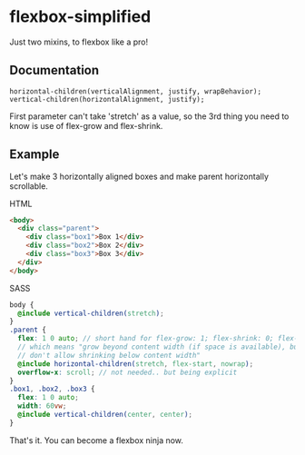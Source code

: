 # flexbox-simplified
Just two mixins, to flexbox like a pro!

## Documentation
```
horizontal-children(verticalAlignment, justify, wrapBehavior);
vertical-children(horizontalAlignment, justify);
```

First parameter can't take 'stretch' as a value, so the 3rd thing you need to know is
use of flex-grow and flex-shrink.

## Example
Let's make 3 horizontally aligned boxes and make parent horizontally scrollable.

HTML
```html
<body>
  <div class="parent">
    <div class="box1">Box 1</div>
    <div class="box2">Box 2</div>
    <div class="box3">Box 3</div>
  </div>
</body>
```

SASS
```scss
body {
  @include vertical-children(stretch);
}
.parent {
  flex: 1 0 auto; // short hand for flex-grow: 1; flex-shrink: 0; flex-basis: auto;
  // which means "grow beyond content width (if space is available), but
  // don't allow shrinking below content width"
  @include horizontal-children(stretch, flex-start, nowrap);
  overflow-x: scroll; // not needed.. but being explicit
}
.box1, .box2, .box3 {
  flex: 1 0 auto;
  width: 60vw;
  @include vertical-children(center, center);
}
```

That's it. You can become a flexbox ninja now.
